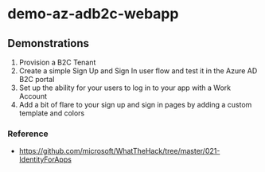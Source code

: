# demo-az-adb2c-webapp

## Demonstrations

1. Provision a B2C Tenant
2. Create a simple Sign Up and Sign In user flow and test it in the Azure AD B2C portal
3. Set up the ability for your users to log in to your app with a Work Account
4. Add a bit of flare to your sign up and sign in pages by adding a custom template and colors

### Reference

- https://github.com/microsoft/WhatTheHack/tree/master/021-IdentityForApps
